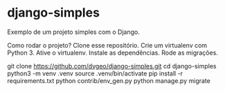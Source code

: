 # django-simples

Exemplo de um projeto simples com o Django.

Como rodar o projeto?
Clone esse repositório.
Crie um virtualenv com Python 3.
Ative o virtualenv.
Instale as dependências.
Rode as migrações.


git clone https://github.com/dvgeo/django-simples.git
cd django-simples
python3 -m venv .venv
source .venv/bin/activate
pip install -r requirements.txt
python contrib/env_gen.py
python manage.py migrate